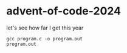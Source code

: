 # advent-of-code-2024
let's see how far I get this year

```
gcc program.c -o program.out
program.out
```
